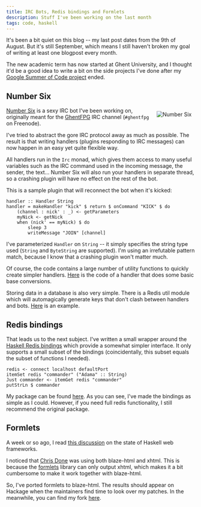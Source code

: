 ```yaml
---
title: IRC Bots, Redis bindings and Formlets
description: Stuff I've been working on the last month
tags: code, haskell
---
```


It's been a bit quiet on this blog -- my last post dates from the 9th of August.
But it's still September, which means I still haven't broken my goal of writing
at least one blogpost every month.

The new academic term has now started at Ghent University, and I thought it'd be
a good idea to write a bit on the side projects I've done after my
[Google Summer of Code project](http://jaspervdj.be/blaze) ended.

## Number Six

<img src="$root/images/2010-09-27-number-six.jpg" alt="Number Six"
     style="float: right; margin: 10px" />

[Number Six](http://github.com/jaspervdj/number-six) is a sexy IRC bot I've been
working on, originally meant for the [GhentFPG] IRC channel (`#ghentfpg` on
Freenode).

[GhentFPG]: http://www.haskell.org/haskellwiki/Ghent_Functional_Programming_Group

I've tried to abstract the gore IRC protocol away as much as possible. The
result is that writing handlers (plugins responding to IRC messages) can now
happen in an easy yet quite flexible way.

All handlers run in the `Irc` monad, which gives them access to many useful
variables such as the IRC command used in the incoming message, the sender, the
text... Number Six will also run your handlers in separate thread, so a crashing
plugin will have no effect on the rest of the bot.

This is a sample plugin that will reconnect the bot when it's kicked:

~~~~~{.haskell}
handler :: Handler String
handler = makeHandler "kick" $ return $ onCommand "KICK" $ do
    (channel : nick' : _) <- getParameters
    myNick <- getNick
    when (nick' == myNick) $ do
        sleep 3
        writeMessage "JOIN" [channel]
~~~~~

I've parameterized `Handler` on `String` -- it simply specifies the string type
used (`String` and `ByteString` are supported). I'm using an irrefutable pattern
match, because I know that a crashing plugin won't matter much.

Of course, the code contains a large number of utility functions to quickly
create simpler handlers.
[Here](http://github.com/jaspervdj/number-six/blob/master/NumberSix/Handlers/Binary.hs)
is the code of a handler that does some basic base conversions.

Storing data in a database is also very simple. There is a Redis util module
which will automagically generate keys that don't clash between handlers and
bots.
[Here](http://github.com/jaspervdj/number-six/blob/master/NumberSix/Handlers/Seen.hs)
is an example.

## Redis bindings

That leads us to the next subject. I've written a small wrapper around the
[Haskell Redis bindings] which provide a somewhat simpler interface. It only
supports a small subset of the bindings (coincidentally, this subset equals the
subset of functions I needed).

[Haskell Redis bindings]: http://hackage.haskell.org/package/redis

~~~~~{.haskell}
redis <- connect localhost defaultPort
itemSet redis "commander" ("Adama" :: String)
Just commander <- itemGet redis "commander"
putStrLn $ commander
~~~~~

My package can be found [here](http://hackage.haskell.org/package/redis-simple).
As you can see, I've made the bindings as simple as I could. However, if you
need full redis functionality, I still recommend the original package.

## Formlets

A week or so ago, I read
[this discussion](http://permalink.gmane.org/gmane.comp.lang.haskell.web/425)
on the state of Haskell web frameworks.

I noticed that [Chris Done](http://chrisdone.com/) was using both blaze-html and
xhtml. This is because the
[formlets](http://www.haskell.org/haskellwiki/Formlets) library can only output
xhtml, which makes it a bit cumbersome to make it work together with blaze-html.

So, I've ported formlets to blaze-html. The results should appear on Hackage
when the maintainers find time to look over my patches. In the meanwhile, you
can find my fork [here](http://github.com/jaspervdj/formlets).
